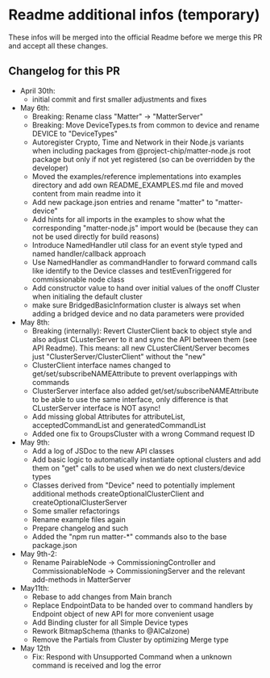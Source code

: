 # Readme additional infos (temporary)

These infos will be merged into the official Readme before we merge this PR and accept all these changes.

## Changelog for this PR
* April 30th: 
  * initial commit and first smaller adjustments and fixes
* May 6th: 
  * Breaking: Rename class "Matter" -> "MatterServer"
  * Breaking: Move DeviceTypes.ts from common to device and rename DEVICE to "DeviceTypes"
  * Autoregister Crypto, Time and Network in their Node.js variants when including packages from @project-chip/matter-node.js root package but only if not yet registered (so can be overridden by the developer)
  * Moved the examples/reference implementations into examples directory and add own README_EXAMPLES.md file and moved content from main readme into it
  * Add new package.json entries and rename "matter" to "matter-device"
  * Add hints for all imports in the examples to show what the corresponding "matter-node.js" import would be (because they can not be used directly for build reasons)
  * Introduce NamedHandler util class for an event style typed and named handler/callback approach 
  * Use NamedHandler as commandHandler to forward command calls like identify to the Device classes and testEvenTriggered for commissionable node class 
  * Add constructor value to hand over initial values of the onoff Cluster when initialing the default cluster
  * make sure BridgedBasicInformation cluster is always set when adding a bridged device and no data parameters were provided
* May 8th:
  * Breaking (internally): Revert ClusterClient back to object style and also adjust CLusterServer to it and sync the API between them (see API Readme). This means: all new CLusterClient/Server becomes just "ClusterServer/ClusterClient" without the "new"
  * ClusterClient interface names changed to get/set/subscribeNAMEAttribute to prevent overlappings with commands
  * ClusterServer interface also added get/set/subscribeNAMEAttribute to be able to use the same interface, only difference is that CLusterServer interface is NOT async!
  * Add missing global Attributes for attributeList, acceptedCommandList and generatedCommandList
  * Added one fix to GroupsCluster with a wrong Command request ID
* May 9th:
  * Add a log of JSDoc to the new API classes
  * Add basic logic to automatically instantiate optional clusters and add them on "get" calls to be used when we do next clusters/device types
  * Classes derived from "Device" need to potentially implement additional methods createOptionalClusterClient and createOptionalClusterServer
  * Some smaller refactorings
  * Rename example files again
  * Prepare changelog and such
  * Added the "npm run matter-*" commands also to the base package.json
* May 9th-2:
  * Rename PairableNode -> CommissioningController and CommissionableNode -> CommissioningServer and the relevant add-methods in MatterServer
* May11th:
  * Rebase to add changes from Main branch
  * Replace EndpointData to be handed over to command handlers by Endpoint object of new API for more convenient usage
  * Add Binding cluster for all Simple Device types
  * Rework BitmapSchema (thanks to @AlCalzone)
  * Remove the Partials from Cluster by optimizing Merge type
* May 12th
  * Fix: Respond with Unsupported Command when a unknown command is received and log the error
